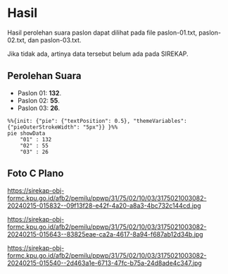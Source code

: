 # Hasil

Hasil perolehan suara paslon dapat dilihat pada file paslon-01.txt, paslon-02.txt, dan paslon-03.txt.

Jika tidak ada, artinya data tersebut belum ada pada SIREKAP.

## Perolehan Suara

 * Paslon 01: **132**.
 * Paslon 02: **55**.
 * Paslon 03: **26**.

```mermaid
%%{init: {"pie": {"textPosition": 0.5}, "themeVariables": {"pieOuterStrokeWidth": "5px"}} }%%
pie showData
    "01" : 132
    "02" : 55
    "03" : 26
```
## Foto C Plano

https://sirekap-obj-formc.kpu.go.id/afb2/pemilu/ppwp/31/75/02/10/03/3175021003082-20240215-015832--09f13f28-e42f-4a20-a8a3-4bc732c144cd.jpg

https://sirekap-obj-formc.kpu.go.id/afb2/pemilu/ppwp/31/75/02/10/03/3175021003082-20240215-015643--83825eae-ca2a-4617-8a94-f687ab12d34b.jpg

https://sirekap-obj-formc.kpu.go.id/afb2/pemilu/ppwp/31/75/02/10/03/3175021003082-20240215-015540--2d463a1e-6713-47fc-b75a-24d8ade4c347.jpg
